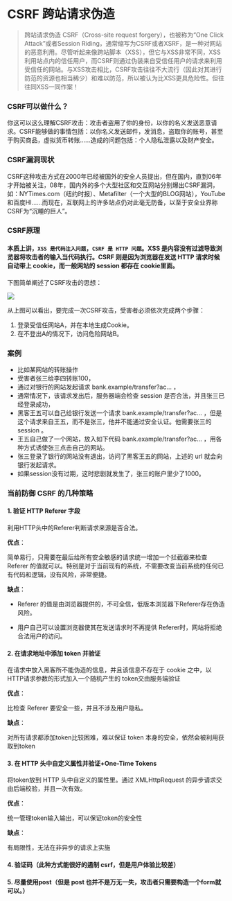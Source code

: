 # CSRF 跨站请求伪造
> 跨站请求伪造 CSRF（Cross-site request forgery），也被称为“One Click Attack”或者Session Riding，通常缩写为CSRF或者XSRF，是一种对网站的恶意利用。尽管听起来像跨站脚本（XSS），但它与XSS非常不同，XSS利用站点内的信任用户，而CSRF则通过伪装来自受信任用户的请求来利用受信任的网站。与XSS攻击相比，CSRF攻击往往不大流行（因此对其进行防范的资源也相当稀少）和难以防范，所以被认为比XSS更具危险性。但往往同XSS一同作案！

### CSRF可以做什么？
你这可以这么理解CSRF攻击：攻击者盗用了你的身份，以你的名义发送恶意请求。CSRF能够做的事情包括：以你名义发送邮件，发消息，盗取你的账号，甚至于购买商品，虚拟货币转账......造成的问题包括：个人隐私泄露以及财产安全。

### CSRF漏洞现状
CSRF这种攻击方式在2000年已经被国外的安全人员提出，但在国内，直到06年才开始被关注，08年，国内外的多个大型社区和交互网站分别爆出CSRF漏洞，如：NYTimes.com（纽约时报）、Metafilter（一个大型的BLOG网站），YouTube和百度HI......而现在，互联网上的许多站点仍对此毫无防备，以至于安全业界称CSRF为“沉睡的巨人”。

### CSRF原理
#### 本质上讲，`XSS 是代码注入问题`，`CSRF 是 HTTP 问题`。XSS 是内容没有过滤导致浏览器将攻击者的输入当代码执行。CSRF 则是因为浏览器在发送 HTTP 请求时候自动带上 cookie，而一般网站的 session 都存在 cookie里面。

下图简单阐述了CSRF攻击的思想：

![](https://user-gold-cdn.xitu.io/2017/9/22/e974cf8e975df7a6e9e31592ce4b007b?imageView2/0/w/1280/h/960/format/webp/ignore-error/1)

从上图可以看出，要完成一次CSRF攻击，受害者必须依次完成两个步骤：

1. 登录受信任网站A，并在本地生成Cookie。
2. 在不登出A的情况下，访问危险网站B。

### 案例
* 比如某网站的转账操作
* 受害者张三给李四转账100，
* 通过对银行的网站发起请求 bank.example/transfer?ac… ，
* 通常情况下，该请求发出后，服务器端会检查 session 是否合法，并且张三已经登录成功，
* 黑客王五可以自己给银行发送一个请求 bank.example/transfer?ac… ，但是这个请求来自王五，而不是张三，他并不能通过安全认证。他需要张三的 session 。
* 王五自己做了一个网站，放入如下代码 bank.example/transfer?ac… ，用各种方式诱使张三点击自己的网站。
* 张三登录了银行的网站没有退出，访问了黑客王五的网站，上述的 url 就会向银行发起请求。
* 如果session没有过期，这时悲剧就发生了，张三的账户里少了1000。

### 当前防御 CSRF 的几种策略
#### 1. 验证 HTTP Referer 字段
利用HTTP头中的Referer判断请求来源是否合法。

**优点**：

简单易行，只需要在最后给所有安全敏感的请求统一增加一个拦截器来检查 Referer 的值就可以。特别是对于当前现有的系统，不需要改变当前系统的任何已有代码和逻辑，没有风险，非常便捷。

**缺点**：

* Referer 的值是由浏览器提供的，不可全信，低版本浏览器下Referer存在伪造风险。

* 用户自己可以设置浏览器使其在发送请求时不再提供 Referer时，网站将拒绝合法用户的访问。

#### 2. 在请求地址中添加 token 并验证
在请求中放入黑客所不能伪造的信息，并且该信息不存在于 cookie 之中，以HTTP请求参数的形式加入一个随机产生的 token交由服务端验证

**优点**：

比检查 Referer 要安全一些，并且不涉及用户隐私。

**缺点**：

对所有请求都添加token比较困难，难以保证 token 本身的安全，依然会被利用获取到token

#### 3. 在 HTTP 头中自定义属性并验证+One-Time Tokens
将token放到 HTTP 头中自定义的属性里。通过 XMLHttpRequest 的异步请求交由后端校验，并且一次有效。

**优点**：

统一管理token输入输出，可以保证token的安全性

**缺点**：

有局限性，无法在非异步的请求上实施

#### 4. 验证码（此种方式能很好的遏制 csrf，但是用户体验比较差）

#### 5. 尽量使用post（但是 post 也并不是万无一失，攻击者只需要构造一个form就可以。）
